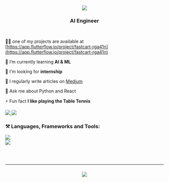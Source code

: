 


<h1 align="center">
    <img src="https://readme-typing-svg.herokuapp.com/?font=Righteous&size=35&center=true&vCenter=true&width=500&height=70&duration=4000&lines=Hi+👋,+I'm+Bhanu+Teja!;" />
</h1>

<h3 align="center">AI Engineer</h3>

<br/>

 👨‍💻 one of my projects are available at [https://app.flutterflow.io/project/fastcart-rga41n](https://app.flutterflow.io/project/fastcart-rga41n)
 
 🌱 I’m currently learning **AI & ML**

 👯 I'm looking for **internship**

 📝 I regularly write articles on [Medium](https://medium.com/@pashikantibhanuteja)

 💬 Ask me about Python and React

 ⚡ Fun fact **I like playing the Table Tennis**
 
<div align="left"> 
  <a href="mailto:pashikantibhanuteja@gmail.com">
    <img src="https://img.shields.io/badge/Gmail-333333?style=for-the-badge&logo=gmail&logoColor=red" />
  </a>
  <a href="https://www.linkedin.com/in/bhanu-teja-p-457955253/" target="_blank">
    <img src="https://img.shields.io/badge/LinkedIn-0077B5?style=for-the-badge&logo=linkedin&logoColor=white" target="_blank" />
  </a>
</div>


<h3 align="left">⚒️ Languages, Frameworks and Tools:</h3>
<div align="left">
  <img src="https://skillicons.dev/icons?i=java,express,python,react,nodejs,tailwind" /><br>
  <img src="https://skillicons.dev/icons?i=mysql,css,html,unity,firebase" />
</div>



<br/><br/>
<hr/>

<h3 align="center">
  <img src="https://readme-typing-svg.herokuapp.com/?font=Righteous&size=25&center=true&vCenter=true&width=500&height=70&duration=4000&lines=Thanks+for+visiting!+✌️;">
</h3>
